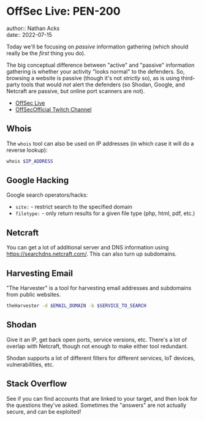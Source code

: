 # OffSec Live: PEN-200

author:: Nathan Acks  
date:: 2022-07-15

Today we'll be focusing on *passive* information gathering (which should really be the *first* thing you do).

The big conceptual difference between "active" and "passive" information gathering is whether your activity "looks normal" to the defenders. So, browsing a website is passive (though it's not *strictly* so), as is using third-party tools that would *not* alert the defenders (so Shodan, Google, and Netcraft are passive, but online port scanners are not).

* [OffSec Live](https://www.offensive-security.com/offsec/offsec-live/)
* [OffSecOfficial Twitch Channel](https://www.twitch.tv/offsecofficial)

## Whois

The `whois` tool can also be used on IP addresses (in which case it will do a reverse lookup):

```bash
whois $IP_ADDRESS 
```

## Google Hacking

Google search operators/hacks:

* `site:` - restrict search to the specified domain
* `filetype:` - only return results for a given file type (php, html, pdf, etc.)

## Netcraft

You can get a lot of additional server and DNS information using https://searchdns.netcraft.com/. This can also turn up subdomains.

## Harvesting Email

"The Harvester" is a tool for harvesting email addresses and subdomains from public websites.

```bash
theHarvester -d $EMAIL_DOMAIN -b $SERVICE_TO_SEARCH
```

## Shodan

Give it an IP, get back open ports, service versions, etc. There's a lot of overlap with Netcraft, though not enough to make either tool redundant.

Shodan supports a lot of different filters for different services, IoT devices, vulnerabilities, etc.

## Stack Overflow

See if you can find accounts that are linked to your target, and then look for the questions they've asked. Sometimes the "answers" are not actually secure, and can be exploited!
